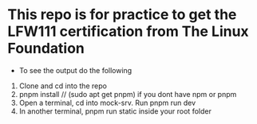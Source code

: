 # This repo is for practice to get the LFW111 certification from The Linux Foundation

- To see the output do the following

1. Clone and cd into the repo
2. pnpm install // (sudo apt get pnpm) if you dont have npm or pnpm
3. Open a terminal, cd into mock-srv. Run pnpm run dev
4. In another terminal, pnpm run static inside your root folder

